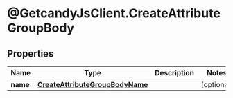 # @GetcandyJsClient.CreateAttributeGroupBody

## Properties

Name | Type | Description | Notes
------------ | ------------- | ------------- | -------------
**name** | [**CreateAttributeGroupBodyName**](CreateAttributeGroupBodyName.md) |  | [optional] 



